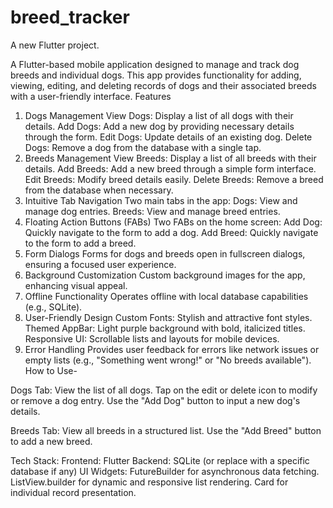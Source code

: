 
# breed_tracker

A new Flutter project.

A Flutter-based mobile application designed to manage and track dog breeds and individual dogs. This app provides functionality for adding, viewing, editing, and deleting records of dogs and their associated breeds with a user-friendly interface.
Features
1. Dogs Management
View Dogs: Display a list of all dogs with their details.
Add Dogs: Add a new dog by providing necessary details through the form.
Edit Dogs: Update details of an existing dog.
Delete Dogs: Remove a dog from the database with a single tap.
2. Breeds Management
View Breeds: Display a list of all breeds with their details.
Add Breeds: Add a new breed through a simple form interface.
Edit Breeds: Modify breed details easily.
Delete Breeds: Remove a breed from the database when necessary.
3. Intuitive Tab Navigation
Two main tabs in the app:
Dogs: View and manage dog entries.
Breeds: View and manage breed entries.
4. Floating Action Buttons (FABs)
Two FABs on the home screen:
Add Dog: Quickly navigate to the form to add a dog.
Add Breed: Quickly navigate to the form to add a breed.
5. Form Dialogs
Forms for dogs and breeds open in fullscreen dialogs, ensuring a focused user experience.
6. Background Customization
Custom background images for the app, enhancing visual appeal.
7. Offline Functionality
Operates offline with local database capabilities (e.g., SQLite).
8. User-Friendly Design
Custom Fonts: Stylish and attractive font styles.
Themed AppBar: Light purple background with bold, italicized titles.
Responsive UI: Scrollable lists and layouts for mobile devices.
9. Error Handling
Provides user feedback for errors like network issues or empty lists (e.g., "Something went wrong!" or "No breeds available").
How to Use-

Dogs Tab:
View the list of all dogs.
Tap on the edit or delete icon to modify or remove a dog entry.
Use the "Add Dog" button to input a new dog's details.

Breeds Tab:
View all breeds in a structured list.
Use the "Add Breed" button to add a new breed.

Tech Stack:
Frontend: Flutter
Backend: SQLite (or replace with a specific database if any)
UI Widgets:
FutureBuilder for asynchronous data fetching.
ListView.builder for dynamic and responsive list rendering.
Card for individual record presentation.

